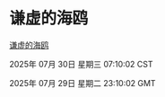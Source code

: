 # 谦虚的海鸥
[谦虚的海鸥](http://59.174.10.155:56308/qxdho/course/base/hotlink/index.php)

2025年 07月 30日 星期三 07:10:02 CST

2025年 07月 29日 星期二 23:10:02 GMT
